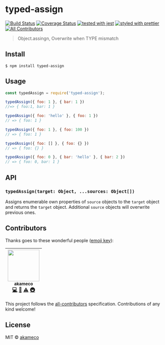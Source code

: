 # typed-assign
[![Build Status](https://travis-ci.org/akameco/typed-assign.svg?branch=master)](https://travis-ci.org/akameco/typed-assign)
[![Coverage Status](https://coveralls.io/repos/github/akameco/babel-plugin-react-intl-auto/badge.svg?branch=master)](https://coveralls.io/github/akameco/babel-plugin-react-intl-auto?branch=master)
[![tested with jest](https://img.shields.io/badge/tested_with-jest-99424f.svg)](https://github.com/facebook/jest)
[![styled with prettier](https://img.shields.io/badge/styled_with-prettier-ff69b4.svg)](https://github.com/prettier/prettier)
[![All Contributors](https://img.shields.io/badge/all_contributors-1-orange.svg?style=flat-square)](#contributors)

> Object.assingn, Overwrite when TYPE mismatch


## Install

```
$ npm install typed-assign
```

## Usage

```js
const typedAssign = require('typed-assign');

typedAssign({ foo: 1 }, { bar: 1 })
//=> { foo:1, bar: 1 }

typedAssign({ foo: 'hello' }, { foo: 1 })
// => { foo: 1 }

typedAssign({ foo: 1 }, { foo: 100 })
// => { foo: 1 }

typedAssign({ foo: [] }, { foo: {} })
// => { foo: {} }

typedAssign({ foo: 0 }, { bar: 'hello' }, { bar: 2 })
// => { foo: 0, bar: 1 }
```

## API

### `typedAssign(target: Object, ...sources: Object[])`
Assigns enumerable own properties of `source` objects to the `target` object and returns the `target` object. Additional `source` objects will overwrite previous ones.

## Contributors

Thanks goes to these wonderful people ([emoji key](https://github.com/kentcdodds/all-contributors#emoji-key)):

<!-- ALL-CONTRIBUTORS-LIST:START - Do not remove or modify this section -->
| [<img src="https://avatars2.githubusercontent.com/u/4002137?v=4" width="100px;"/><br /><sub>akameco</sub>](http://akameco.github.io)<br />[💻](https://github.com/akameco/typed-assign/commits?author=akameco "Code") [📖](https://github.com/akameco/typed-assign/commits?author=akameco "Documentation") [⚠️](https://github.com/akameco/typed-assign/commits?author=akameco "Tests") [🚇](#infra-akameco "Infrastructure (Hosting, Build-Tools, etc)") |
| :---: |
<!-- ALL-CONTRIBUTORS-LIST:END -->

This project follows the [all-contributors](https://github.com/kentcdodds/all-contributors) specification. Contributions of any kind welcome!

## License

MIT © [akameco](http://akameco.github.io)
